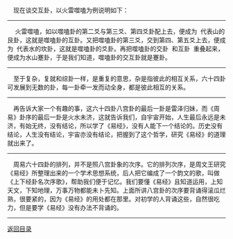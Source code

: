 &emsp;现在谈交互卦，以火雷噬嗑为例说明如下：
___
&emsp; 火雷噬嗑，如以噬嗑卦的第二爻与第三爻、第四爻卦配上去，便成为  代表山的艮卦，这就是噬嗑卦的互卦。又把噬嗑卦的第三爻，交到第四、第五爻上去，便成为  代表水的坎卦，这就是噬嗑卦的爻卦。再把噬嗑卦的交卦  和互卦  重叠起来，便成为水山蹇卦，于是我们知道，噬嗑卦的交互卦就是蹇卦。
___
&emsp;至于复杂，复就和综卦一样，是重复的意思，杂是指彼此的相互关系，六十四卦可发展到无数的卦，每一卦牵一发而动全身，都是彼此相互的关系。
___
&emsp;再告诉大家一个有趣的事，这六十四卦八宫卦的最后一卦是雷泽归妹，而《周易》卦序的最后一卦是火水未济，这就告诉我们，自宇宙开始，人生最后永远是未济，有始无终，没有结论，所以学了《易经》，没有人能下一个结论的。历史没有结论，人生没有结论，宇宙亦没有结论，把握到了这个哲学，研究《易经》的道理就出来了。
___
&emsp;周易六十四卦的排列，并不是照八宫卦象的次序。它的排列次序，是周文王研究《易经》所整理出来的一个学术思想系统，后人把它编成了一个韵文的歌，叫做《上下经卦名次序歌》，帮助我们便于记忆。我们要懂《易经》且知道运用，上知天文，下知地理，万事万物都能未卜先知。上面所讲八宫卦的次序要背诵得滚瓜烂熟，很要紧的，因为《易经》的用处都在那里。对初学的人背诵这些，自然很吃力，但是要学《易经》没有办法不背诵的。
___
[返回目录](../../master/README.md#目录)